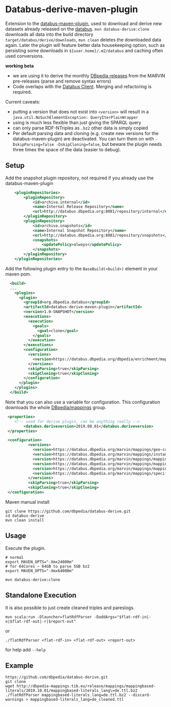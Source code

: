 # Databus-derive-maven-plugin

Extension to the [databus-maven-plugin](https://github.com/dbpedia/databus-maven-plugin), 
used to download and derive new datasets already released on the [databus](https://databus.dbpedia.org).
`mvn databus-derive:clone` downloads all data into the build directory `target/databus/derive/downloads`, `mvn clean` deletes the downloaded data again.
Later the plugin will feature better data housekeeping option, such as persisting some downloads in `${user.home}/.m2/databus` and caching often used conversions. 


**working beta**
* we are using it to derive the monthly [DBpedia releases](http://dev.dbpedia.org/Download_DBpedia) from the MARVIN pre-releases (parse and remove syntax errors)
* Code overlaps with the [Databus Client](https://github.com/dbpedia/databus-client). Merging and refactoring is required. 


Current caveats:
* putting a version that does not exist into `<version>` will result in a `java.util.NoSuchElementException: QueryIterPlainWrapper` 
* using <version> is much less flexible than just giving the SPARQL query
* can only parse RDF-NTriples as `.bz2` other data is simply copied
* Per default parsing data and cloning (e.g. create new versions for the databus-maven-plugin) are deactivated.
You can turn them on with `-DskipParsing=false -DskipCloning=false`, but beware the plugin needs three times the space of the data (easier to debug). 

## Setup 
Add the snapshot plugin repository, not required if you already use the databus-maven-plugin
```xml
    <pluginRepositories>
        <pluginRepository>
            <id>archiva.internal</id>
            <name>Internal Release Repository</name>
            <url>http://databus.dbpedia.org:8081/repository/internal</url>
        </pluginRepository>
        <pluginRepository>
            <id>archiva.snapshots</id>
            <name>Internal Snapshot Repository</name>
            <url>http://databus.dbpedia.org:8081/repository/snapshots</url>
            <snapshots>
                <updatePolicy>always</updatePolicy>
            </snapshots>
        </pluginRepository>
    </pluginRepositories>
```

Add the following plugin entry to the `BaseBuild(<build>)` element in your maven pom.

```xml  
  <build>
  ...
    <plugins>
      <plugin>
        <groupId>org.dbpedia.databus</groupId>
        <artifactId>databus-derive-maven-plugin</artifactId>
        <version>1.0-SNAPSHOT</version>
        <executions>
          <execution>
            <goals>
              <goal>clone</goal>
            </goals>
          </execution>
        </executions>
        <configuration>
          <versions>
            <version>https://databus.dbpedia.org/dbpedia/enrichment/mappingbased-literals/2019.03.01</version>
          </versions>
          <skipParsing>true</skipParsing>
          <skipCloning>true</skipCloning>
        </configuration>
      </plugin>
    </plugins>
  </build>
```

Note that you can also use a variable for configuration. This configuration downloads the whole [DBpedia/mappings](https://databus.dbpedia.org/dbpedia/mappings) group.
```xml
 <properties>
	<!-- used for derive plugin, can be anything really -->
        <databus.deriveversion>2019.08.01</databus.deriveversion>
 </properties>

 <configuration>
          <versions>
            <version>https://databus.dbpedia.org/marvin/mappings/geo-coordinates-mappingbased/${databus.deriveversion}</version>
            <version>https://databus.dbpedia.org/marvin/mappings/instance-types/${databus.deriveversion}</version>
            <version>https://databus.dbpedia.org/marvin/mappings/mappingbased-literals/${databus.deriveversion}</version>
            <version>https://databus.dbpedia.org/marvin/mappings/mappingbased-objects/${databus.deriveversion}</version>
            <version>https://databus.dbpedia.org/marvin/mappings/mappingbased-objects-uncleaned/${databus.deriveversion}</version>
            <version>https://databus.dbpedia.org/marvin/mappings/specific-mappingbased-properties/${databus.marvinversion}</version>
          </versions>
          <skipParsing>true</skipParsing>
          <skipCloning>true</skipCloning>
 </configuration>
```

Maven manual install
```
git clone https://github.com/dbpedia/databus-derive.git
cd databus-derive
mvn clean install
```


## Usage

Execute the plugin.

```
# normal
export MAVEN_OPTS="-Xmx24000m" 
# for 64Cores ~ 64GB to parse 5GB bz2
export MAVEN_OPTS="-Xmx64000m" 

mvn databus-derive:clone
```

## Standalone Execution

It is also possible to just create cleaned triples and pareslogs.
```
mvn scala:run -Dlauncher=flatRdfParser -DaddArgs="$flat-rdf-in|-o|$flat-rdf-out|-r|$report-out"
```
or
```
./flatRdfParser <flat-rdf-in> <flat-rdf-out> <report-out>
```
for help add `--help`

## Example

```
https://github.com/dbpedia/databus-derive.git
git clone 
wget http://dbpedia-mappings.tib.eu/release/mappings/mappingbased-literals/2019.10.01/mappingbased-literals_lang\=de.ttl.bz2
./flatRdfParser mappingbased-literals_lang=de.ttl.bz2 --discard-warnings > mappingbased-literals_lang=de_cleaned.ttl
```
